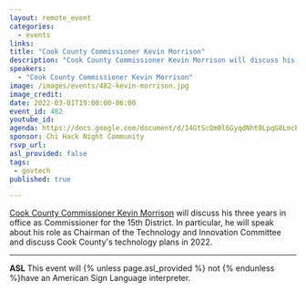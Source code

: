 ```yaml
---
layout: remote_event
categories:
  - events
links: 
title: "Cook County Commissioner Kevin Morrison"
description: "Cook County Commissioner Kevin Morrison will discuss his three years in office as Commissioner for the 15th District. In particular, he will speak about his role as Chairman of the Technology and Innovation Committee and discuss Cook County's technology plans in 2022."
speakers:
  - "Cook County Commissioner Kevin Morrison"
image: /images/events/482-kevin-morrison.jpg
image_credit: 
date: 2022-03-01T19:00:00-06:00
event_id: 482
youtube_id: 
agenda: https://docs.google.com/document/d/14GtScQm0l6GyqdNht0LpqG8LmcEF7i3COjNJ06PaTj8/edit#
sponsor: Chi Hack Night Community
rsvp_url: 
asl_provided: false
tags: 
 - govtech
published: true

---
```


[Cook County Commissioner Kevin Morrison](https://www.cookcountyil.gov/all-people/kevin-morrison) will discuss his three years in office as Commissioner for the 15th District. In particular, he will speak about his role as Chairman of the Technology and Innovation Committee and discuss Cook County's technology plans in 2022.

---

**ASL** This event will {% unless page.asl_provided %} not {% endunless %}have an American Sign Language interpreter.

